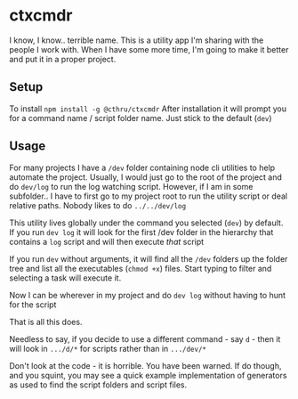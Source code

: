 # ctxcmdr
I know, I know.. terrible name. This is a utility app I'm sharing with the
people I work with. When I have some more time, I'm going to make it better and
put it in a proper project. 


## Setup
To install `npm install -g @cthru/ctxcmdr`
After installation it will prompt you for a command name / script folder name.
Just stick to the default (`dev`) 

## Usage
For many projects I have a `/dev` folder containing node cli utilities to help
automate the project. Usually, I would just go to the root of the project and do
`dev/log` to run the log watching script. However, if I am in some subfolder.. I
have to first go to my project root to run the utility script or deal relative
paths. Nobody likes to do `../../dev/log`

This utility lives globally under the command you selected (`dev`) by default.
If you run `dev log` it will look for the first /dev folder in the hierarchy
that contains a `log` script and will then execute *that* script

If you run `dev` without arguments, it will find all the `/dev` folders up the
folder tree and list all the executables (`chmod +x`) files. Start typing to
filter and selecting a task will execute it.

Now I can be wherever in my project and do `dev log` without having to hunt for
the script

That is all this does.

Needless to say, if you decide to use a different command - say `d` - then it
will look in `.../d/*` for scripts rather than in `.../dev/*`

Don't look at the code - it is horrible. You have been warned. If do though, and you squint, you may see a quick example implementation of generators as used to find the script folders and script files.

